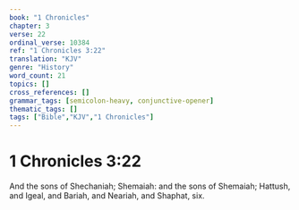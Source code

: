 ```yaml
---
book: "1 Chronicles"
chapter: 3
verse: 22
ordinal_verse: 10384
ref: "1 Chronicles 3:22"
translation: "KJV"
genre: "History"
word_count: 21
topics: []
cross_references: []
grammar_tags: [semicolon-heavy, conjunctive-opener]
thematic_tags: []
tags: ["Bible","KJV","1 Chronicles"]
---
```


# 1 Chronicles 3:22

And the sons of Shechaniah; Shemaiah: and the sons of Shemaiah; Hattush, and Igeal, and Bariah, and Neariah, and Shaphat, six.
